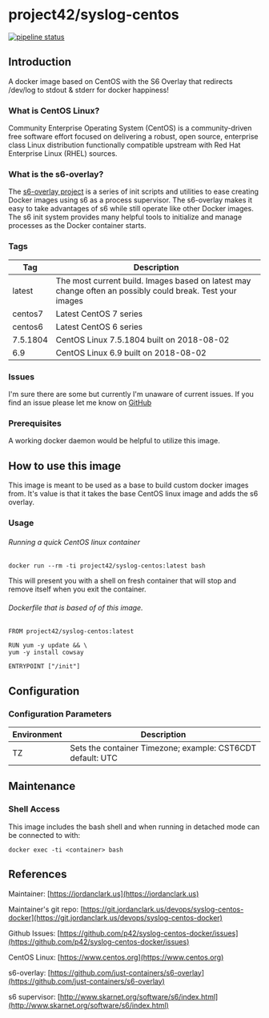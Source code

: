 # project42/syslog-centos

[![pipeline status](https://git.jordanclark.us/devops/syslog-centos-docker/badges/master/pipeline.svg)](https://git.jordanclark.us/devops/syslog-centos-docker/commits/master)

## Introduction
A docker image based on CentOS with the S6 Overlay that redirects /dev/log to stdout & stderr for docker happiness!

### What is CentOS Linux?

Community Enterprise Operating System (CentOS) is a community-driven free software effort focused on delivering a robust, open source, enterprise class Linux distribution functionally compatible upstream with Red Hat Enterprise Linux (RHEL) sources.

### What is the s6-overlay?
The [s6-overlay project](https://github.com/just-containers/s6-overlay) is a series of init scripts and utilities to ease creating Docker images using s6 as a process supervisor.  The s6-overlay makes it easy to take advantages of s6 while still operate like other Docker images.  The s6 init system provides many helpful tools to initialize and manage processes as the Docker container starts.

### Tags

| Tag | Description |
|---|---|
| latest | The most current build.  Images based on latest may change often an possibly could break.  Test your images |
| centos7 | Latest CentOS 7 series |
| centos6 | Latest CentOS 6 series |
| 7.5.1804 | CentOS Linux 7.5.1804 built on 2018-08-02 |
| 6.9 | CentOS Linux 6.9 built on 2018-08-02 |

### Issues

I'm sure there are some but currently I'm unaware of current issues.  If you find an issue please let me know on [GitHub](https://github.com/p42/syslog-centos-docker/issues)

### Prerequisites

A working docker daemon would be helpful to utilize this image.

## How to use this image

This image is meant to be used as a base to build custom docker images from.  It's value is that it takes the base CentOS linux image and adds the s6 overlay.

### Usage

###### Running a quick CentOS linux container

~~~
docker run --rm -ti project42/syslog-centos:latest bash
~~~

This will present you with a shell on fresh container that will stop and remove itself when you exit the container.

###### Dockerfile that is based of of this image.

~~~
FROM project42/syslog-centos:latest

RUN yum -y update && \
yum -y install cowsay

ENTRYPOINT ["/init"]
~~~

## Configuration

### Configuration Parameters
| Environment | Description |
| --- | --- |
| TZ | Sets the container Timezone; example: CST6CDT default: UTC |  

## Maintenance

### Shell Access

This image includes the bash shell and when running in detached mode can be connected to with:

~~~
docker exec -ti <container> bash
~~~


## References

Maintainer: [https://jordanclark.us](https://jordanclark.us)

Maintainer's git repo: [https://git.jordanclark.us/devops/syslog-centos-docker](https://git.jordanclark.us/devops/syslog-centos-docker)

Github Issues: [https://github.com/p42/syslog-centos-docker/issues](https://github.com/p42/syslog-centos-docker/issues)

CentOS Linux: [https://www.centos.org](https://www.centos.org)

s6-overlay: [https://github.com/just-containers/s6-overlay](https://github.com/just-containers/s6-overlay)

s6 supervisor: [http://www.skarnet.org/software/s6/index.html](http://www.skarnet.org/software/s6/index.html)

